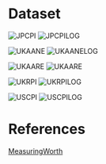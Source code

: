 Dataset
========
![JPCPI](https://raw.githubusercontent.com/zedoul/HistoricalCalculus/master/histcalc/plots/plot_JP_CPI.png)
![JPCPILOG](https://raw.githubusercontent.com/zedoul/HistoricalCalculus/master/histcalc/plots/plot_JP_CPI_log.png)

![UKAANE](https://raw.githubusercontent.com/zedoul/HistoricalCalculus/master/histcalc/plots/plot_UK_AANE.png)
![UKAANELOG](https://raw.githubusercontent.com/zedoul/HistoricalCalculus/master/histcalc/plots/plot_UK_AANE_log.png)

![UKAARE](https://raw.githubusercontent.com/zedoul/HistoricalCalculus/master/histcalc/plots/plot_UK_AARE.png)
![UKAARE](https://raw.githubusercontent.com/zedoul/HistoricalCalculus/master/histcalc/plots/plot_UK_AARE_log.png)

![UKRPI](https://raw.githubusercontent.com/zedoul/HistoricalCalculus/master/histcalc/plots/plot_UK_RPI.png)
![UKRPILOG](https://raw.githubusercontent.com/zedoul/HistoricalCalculus/master/histcalc/plots/plot_UK_RPI_log.png)

![USCPI](https://raw.githubusercontent.com/zedoul/HistoricalCalculus/master/histcalc/plots/plot_US_CPI.png)
![USCPILOG](https://raw.githubusercontent.com/zedoul/HistoricalCalculus/master/histcalc/plots/plot_US_CPI_log.png)

References
========
[MeasuringWorth](http://www.measuringworth.com/datasets/uswage/result.php)
